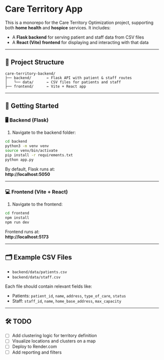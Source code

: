 # Care Territory App

This is a monorepo for the Care Territory Optimization project, supporting both **home health** and **hospice** services. It includes:

- A **Flask backend** for serving patient and staff data from CSV files
- A **React (Vite) frontend** for displaying and interacting with that data

---

## 📁 Project Structure

```
care-territory-backend/
├── backend/       ← Flask API with patient & staff routes
│   └── data/      ← CSV files for patients and staff
├── frontend/      ← Vite + React app
```

---

## 🚀 Getting Started

### 🖥 Backend (Flask)

1. Navigate to the backend folder:
```bash
cd backend
python3 -m venv venv
source venv/bin/activate
pip install -r requirements.txt
python app.py
```

By default, Flask runs at:  
**http://localhost:5050**

---

### 💻 Frontend (Vite + React)

1. Navigate to the frontend:
```bash
cd frontend
npm install
npm run dev
```

Frontend runs at:  
**http://localhost:5173**

---

## 🗂 Example CSV Files

- `backend/data/patients.csv`
- `backend/data/staff.csv`

Each file should contain relevant fields like:
- Patients: `patient_id`, `name`, `address`, `type_of_care`, `status`
- Staff: `staff_id`, `name`, `home_base_address`, `max_capacity`

---

## 🛠 TODO

- [ ] Add clustering logic for territory definition
- [ ] Visualize locations and clusters on a map
- [ ] Deploy to Render.com
- [ ] Add reporting and filters